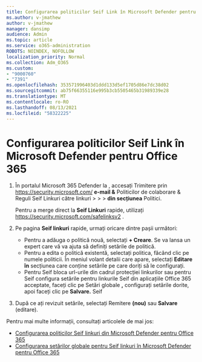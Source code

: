 ```yaml
---
title: Configurarea politicilor Seif Link în Microsoft Defender pentru Office 365
ms.author: v-jmathew
author: v-jmathew
manager: dansimp
audience: Admin
ms.topic: article
ms.service: o365-administration
ROBOTS: NOINDEX, NOFOLLOW
localization_priority: Normal
ms.collection: Adm_O365
ms.custom:
- "9000760"
- "7391"
ms.openlocfilehash: 353571996403d1ddd133d5ef1705d86e7dc38d02
ms.sourcegitcommit: ab75f66355116e995b3cb5505465b31989339e28
ms.translationtype: MT
ms.contentlocale: ro-RO
ms.lasthandoff: 08/13/2021
ms.locfileid: "58322225"
---
```

# <a name="set-up-safe-link-policies-in-microsoft-defender-for-office-365"></a>Configurarea politicilor Seif Link în Microsoft Defender pentru Office 365

1. În portalul Microsoft 365 Defender la , accesați Trimitere prin <https://security.microsoft.com/> **e-mail &** Politicilor de colaborare & Reguli Seif Linkuri către linkuri \>  \>  \>  **din secțiunea** Politici.

   Pentru a merge direct la **Seif Linkuri** rapide, utilizați <https://security.microsoft.com/safelinksv2> .

2. Pe pagina **Seif linkuri** rapide, urmați oricare dintre pașii următori:
   - Pentru a adăuga o politică nouă, selectați **+ Creare**. Se va lansa un expert care vă va ajuta să definiți setările de politică.
   - Pentru a edita o politică existentă, selectați politica, făcând clic pe numele politicii. În meniul volant detalii care apare, selectați **Editare în** secțiunea care conține setările pe care doriți să le configurați.
   - Pentru Seif bloca url-urile din cadrul protecției linkurilor sau pentru Seif configura setările pentru linkurile Seif din aplicațiile Office 365 acceptate, faceți clic pe Setări globale **,** configurați setările dorite, apoi faceți clic pe **Salvare.** Seif

3. După ce ați revizuit setările, selectați Remitere **(nou)** sau **Salvare** (editare).

Pentru mai multe informații, consultați articolele de mai jos:

- [Configurarea politicilor Seif linkuri din Microsoft Defender pentru Office 365](https://docs.microsoft.com/microsoft-365/security/office-365-security/set-up-safe-links-policies)
- [Configurarea setărilor globale pentru Seif linkuri în Microsoft Defender pentru Office 365](https://docs.microsoft.com/microsoft-365/security/office-365-security/configure-global-settings-for-safe-links)
